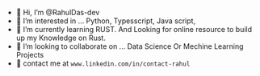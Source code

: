 - 👋 Hi, I’m @RahulDas-dev
- 👀 I’m interested in ... Python, Typesscript, Java script,
- 🌱 I’m currently learning RUST. And Looking for online resource to build up my Knowledge on Rust.
- :purple_heart: I’m looking to collaborate on ... Data Science Or Mechine Learning Projects
- :grimacing: contact me at `www.linkedin.com/in/contact-rahul`

<!---
ParoRahul/ParoRahul is a ✨ special ✨ repository because its `README.md` (this file) appears on your GitHub profile.
You can click the Preview link to take a look at your changes.
--->
